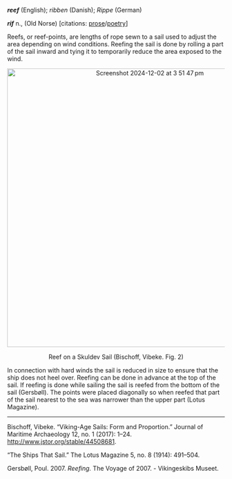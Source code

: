 **_reef_** (English); _ribben_ (Danish); _Rippe_ (German)

_**rif**_ n., (Old Norse) [citations: [prose](https://onp.ku.dk/onp/onp.php?o64925)/[poetry](https://lexiconpoeticum.org/m.php?p=lemma&i=68028)]  

  Reefs, or reef-points, are lengths of rope sewn to a sail used to adjust the area depending on wind conditions. Reefing the sail is done by rolling a part of the sail inward and tying it to temporarily reduce the area exposed to the wind.   

<div align="center">
  
 <img width="645" alt="Screenshot 2024-12-02 at 3 51 47 pm" src="https://github.com/user-attachments/assets/cab236fc-1835-4499-bfd7-dfd2c82cf58a">

Reef on a Skuldev Sail (Bischoff, Vibeke. Fig. 2)

</div>

  In connection with hard winds the sail is reduced in size to ensure that the ship does not heel over. Reefing can be done in advance at the top of the sail. If reefing is done while sailing the sail is reefed from the bottom of the sail (Gersbøll). The points were placed diagonally so
when reefed that part of the sail nearest to the sea was narrower than the upper part (Lotus Magazine).     

---

  Bischoff, Vibeke. “Viking-Age Sails: Form and Proportion.” Journal of Maritime Archaeology 12, no. 1 (2017): 1–24. http://www.jstor.org/stable/44508681.

  “The Ships That Sail.” The Lotus Magazine 5, no. 8 (1914): 491–504. 

  Gersbøll, Poul. 2007. _Reefing._ The Voyage of 2007. - Vikingeskibs Museet.
